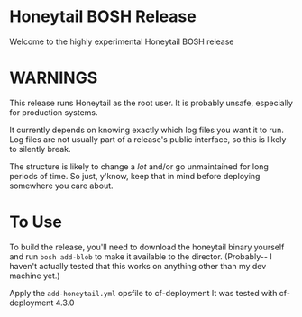 # Honeytail BOSH Release

Welcome to the highly experimental Honeytail BOSH release

# WARNINGS
This release runs Honeytail as the root user.
It is probably unsafe, especially for production systems.

It currently depends on knowing exactly which log files you want it to run.
Log files are not usually part of a release's public interface,
so this is likely to silently break.

The structure is likely to change a *lot*
and/or go unmaintained for long periods of time.
So just, y'know, keep that in mind
before deploying somewhere you care about.

# To Use
To build the release,
you'll need to download the honeytail binary yourself
and run `bosh add-blob` to make it available to the director.
(Probably-- I haven't actually tested that this works
on anything other than my dev machine yet.)

Apply the `add-honeytail.yml` opsfile to cf-deployment
It was tested with cf-deployment 4.3.0
